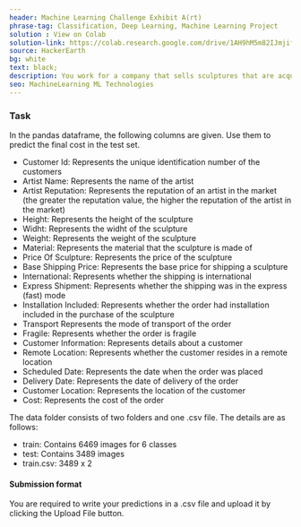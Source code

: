 ```yaml
---
header: Machine Learning Challenge Exhibit A(rt) 
phrase-tag: Classification, Deep Learning, Machine Learning Project
solution : View on Colab
solution-link: https://colab.research.google.com/drive/1AH9hM5m82IJmjifTgtL_yq1PWCjpGMAb#scrollTo=kw4e8GsLdpBA
source: HackerEarth
bg: white
text: black;
description: You work for a company that sells sculptures that are acquired from various artists around the world. Your task is to predict the cost required to ship these sculptures to customers based on the information provided in the dataset.
seo: MachineLearning ML Technologies
---
```


<h3>Task</h3>
In the pandas dataframe, the following columns are given. Use them to predict the final cost in the test set.
<ul style="list-style-type: disc;">
	<li>
		Customer Id: Represents the unique identification number of the customers</li>
		<li>Artist Name: Represents the name of the artist</li>
		<li>Artist Reputation: 	
Represents the reputation of an artist in the market (the greater the reputation value, the higher the reputation of the artist in the market)</li>
		<li>Height: Represents the height of the sculpture</li>
		<li>Widht: Represents the widht of the sculpture</li>
		<li>Weight: Represents the weight of the sculpture</li>
		<li>Material: Represents the material that the sculpture is made of</li>
		<li>Price Of Sculpture: Represents the price of the sculpture</li>
		<li>Base Shipping Price: Represents the base price for shipping a sculpture</li>
		<li>International: Represents whether the shipping is international</li>
		<li>Express Shipment: Represents whether the shipping was in the express (fast) mode</li>
		<li>Installation Included: Represents whether the order had installation included in the purchase of the sculpture</li>
		<li>Transport	Represents the mode of transport of the order</li>
		<li>Fragile: Represents whether the order is fragile
		<li>Customer Information: Represents details about a customer</li>
		<li>Remote Location: Represents whether the customer resides in a remote location</li>
		<li>Scheduled Date: Represents the date when the order was placed</li>
		<li>Delivery Date: Represents the date of delivery of the order</li>
		<li>Customer Location: Represents the location of the customer</li>
		<li>Cost: Represents the cost of the order</li></li></ul>
The data folder consists of two folders and one .csv file. The details are as follows:
<ul style="list-style-type: disc;">
	<li>train: Contains 6469 images for 6 classes</li>
	<li>test: Contains 3489 images</li>
	<li>train.csv: 3489 x 2</li>
</ul>
<h4>Submission format</h4>
You are required to write your predictions in a .csv file and upload it by clicking the Upload File button.

<!-- ### Task
In the pandas dataframe, the following columns are given. Use them to predict the final cost in the test set.

The dataset folder consists of two folders and one .csv file. The details are as follows:
<ul style="list-style-type: disc;">
	<li>train: Contains 6500 X 20</li>
	<li>test: Contains 3500 X 19</li>
	<li>sample_submission.csv: 5 x 2</li>
</ul>

<h4>Submission format</h4>
 The index is Customer Id and the target is the Cost column. 
The result file must be submitted in .csv format only.
The size of this result file must be 3500 x 2. -->

